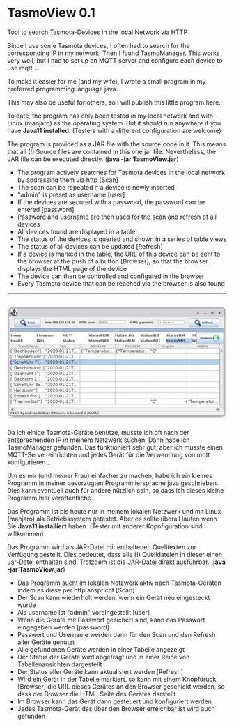 # TasmoView 0.1
Tool to search Tasmota-Devices in the local Network via HTTP

Since I use some Tasmota devices, I often had to search for the corresponding IP in my network. Then I found TasmoManager. This works very well, but I had to set up an MQTT server and configure each device to use mqtt ...

To make it easier for me (and my wife), I wrote a small program in my preferred programming language java.

This may also be useful for others, so I will publish this little program here.

To date, the program has only been tested in my local network and with Linux (manjaro) as the operating system. But it should run anywhere if you have **Java11 installed**. (Testers with a different configuration are welcome)

The program is provided as a JAR file with the source code in it. This means that all (!) Source files are contained in this one jar file. Nevertheless, the JAR file can be executed directly. (**java -jar TasmoView.jar**)

* The program actively searches for Tasmota devices in the local network by addressing them via http [Scan]
* The scan can be repeated if a device is newly inserted
* "admin" is preset as username [user]
* If the devices are secured with a password, the password can be entered [password]
* Password and username are then used for the scan and refresh of all devices
* All devices found are displayed in a table
* The status of the devices is queried and shown in a series of table views
* The status of all devices can be updated [Refresh]
* If a device is marked in the table, the URL of this device can be sent to the browser at the push of a button [Browser], so that the browser displays the HTML page of the device
* The device can then be controlled and configured in the browser
* Every Tasmota device that can be reached via the browser is also found
----
![Screenshot](/info/Browser.png)
----

Da ich einige Tasmota-Geräte benutze, musste ich oft nach der entsprechenden IP in meinem Netzwerk suchen. Dann habe ich TasmoManager gefunden. Das funktioniert sehr gut, aber ich musste einen MQTT-Server einrichten und jedes Gerät für die Verwendung von mqtt konfigurieren ...

Um es mir (und meiner Frau) einfacher zu machen, habe ich ein kleines Programm in meiner bevorzugten Programmiersprache java geschrieben. Dies kann eventuell auch für andere nützlich sein, so dass ich dieses kleine Programm hier veröffentliche.

Das Programm ist bis heute nur in meinem lokalen Netzwerk und mit Linux (manjaro) als Betriebssystem getestet. Aber es sollte überall laufen wenn Sie **Java11 installiert** haben. (Tester mit anderer Kopnfiguration sind willkommen)

Das Programm wird als JAR-Datei mit enthaltenen Quelltexten zur Verfügung gestellt. Dies bedeutet, dass alle (!) Quelldateien in dieser einen Jar-Datei enthalten sind. Trotzdem ist die JAR-Datei direkt ausführbar. (**java -jar TasmoView.jar**)

* Das Programm sucht im lokalen Netzwerk aktiv nach Tasmota-Geräten indem es diese per http anspricht [Scan]
* Der Scan kann wiederholt werden, wenn ein Gerät neu eingesteckt wurde
* Als username ist "admin" voreingestellt [user]
* Wenn die Geräte mit Passwort gesichert sind, kann das Passwort eingegeben werden [password]
* Passwort und Username werden dann für den Scan und den Refresh aller Geräte genutzt
* Alle gefundenen Geräte werden in einer Tabelle angezeigt 
* Der Status der Geräte wird abgefragt und in einer Reihe von Tabellenansichten dargestellt
* Der Status aller Geräte kann aktualisiert werden [Refresh]
* Wird ein Gerät in der Tabelle markiert, so kann mit einem Knopfdruck [Browser] die URL dieses Gerätes an den Browser geschickt werden, so dass der Browser die HTML-Seite des Gerätes darstellt
* Im Browser kann das Gerät dann gesteuert und konfiguriert werden
* Jedes Tasmota-Gerät das über den Browser erreichbar ist wird auch gefunden
